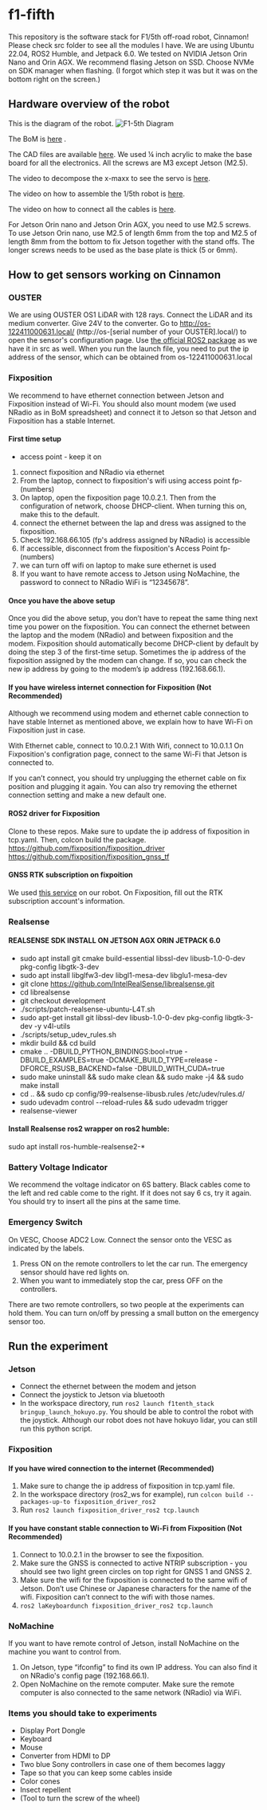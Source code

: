 # f1-fifth

This repository is the software stack for F1/5th off-road robot, Cinnamon! 
Please check src folder to see all the modules I have.
We are using Ubuntu 22.04, ROS2 Humble, and Jetpack 6.0.
We tested on NVIDIA Jetson Orin Nano and Orin AGX.
We recommend flasing Jetson on SSD. Choose NVMe on SDK manager when flashing. (I forgot which step it was but it was on the bottom right on the screen.)

## Hardware overview of the robot
This is the diagram of the robot.
![F1-5th Diagram](https://github.com/mlab-upenn/f1-fifth/raw/main/photo/F1-5th.drawio.png)

The BoM is [here](https://docs.google.com/spreadsheets/d/1ajliq0A3Z0W4ZdKVudvWRUUsmSORCK2iUVKaWFWbc3s/edit?usp=sharing)
.

The CAD files are available [here](https://drive.google.com/drive/folders/1jq3DxIBe5UAZalOjgfDCW5-Ui6fddbNl?usp=sharing).
We used ¼ inch acrylic to make the base board for all the electronics.
All the screws are M3 except Jetson (M2.5).

The video to decompose the x-maxx to see the servo is [here](https://youtu.be/FIq1WbCifV4?si=iypisyhZg_OIiDQC).

The video on how to assemble the 1/5th robot is [here](https://youtu.be/yxoCi2LpZxY?si=fp9S-ktkKtcuClRA).

The video on how to connect all the cables is [here](https://youtu.be/HyVbdDyzW7Q?si=Wg5cYTExitgQ4nUt).

For Jetson Orin nano and Jetson Orin AGX, you need to use M2.5 screws.
To use Jetson Orin nano, use M2.5 of length 6mm from the top and M2.5 of length 8mm from the bottom to fix Jetson together with the stand offs. The longer screws needs to be used as the base plate is thick (5 or 6mm).

## How to get sensors working on Cinnamon

### OUSTER
We are using OUSTER OS1 LiDAR with 128 rays.
Connect the LiDAR and its medium converter. Give 24V to the converter.
Go to http://os-122411000631.local/ (http://os-[serial number of your OUSTER].local/) to open the sensor's configuration page.
Use [the official ROS2 package](https://github.com/ouster-lidar/ouster-ros/tree/ros2?tab=readme-ov-file) as we have it in src as well.
When you run the launch file, you need to put the ip address of the sensor, which can be obtained from os-122411000631.local 

### Fixposition
We recommend to have ethernet connection between Jetson and Fixposition instead of Wi-Fi. You should also mount modem (we used NRadio as in BoM spreadsheet) and connect it to Jetson so that Jetson and Fixposition has a stable Internet.

#### First time setup
- access point - keep it on
1. connect fixposition and NRadio via ethernet
2. From the laptop, connect to fixposition's wifi using access point fp-(numbers)
3. On laptop, open the fixposition page 10.0.2.1. Then from the configuration of network, choose DHCP-client. When turning this on, make this to the default.
4. connect the ethernet between the lap and dress was assigned to the fixposition.
6. Check 192.168.66.105 (fp's address assigned by NRadio) is accessible
7. If accessible, disconnect from the fixposition's Access Point fp-(numbers)
8. we can turn off wifi on laptop to make sure ethernet is used
9. If you want to have remote access to Jetson using NoMachine, the password to connect to NRadio WiFi is “12345678”.

#### Once you have the above setup
Once you did the above setup, you don’t have to repeat the same thing next time you power on the fixposition. You can connect the ethernet between the laptop and the modem (NRadio) and between fixposition and the modem. Fixposition should automatically become DHCP-client by default by doing the step 3 of the first-time setup. Sometimes the ip address of the fixposition assigned by the modem can change. If so, you can check the new ip address by going to the modem’s ip address (192.168.66.1).

#### If you have wireless internet connection for Fixposition (Not Recommended)
Although we recommend using modem and ethernet cable connection to have stable Internet as mentioned above, we explain how to have Wi-Fi on Fixposition just in case.

With Ethernet cable, connect to 10.0.2.1
With Wifi, connect to 10.0.1.1
On Fixposition's configration page, connect to the same Wi-Fi that Jetson is connected to.

If you can’t connect, you should try unplugging the ethernet cable on fix position and plugging it again. You can also try removing the ethernet connection setting and make a new default one.

#### ROS2 driver for Fixposition
Clone to these repos. Make sure to update the ip address of fixposition in tcp.yaml. Then, colcon build the package.
https://github.com/fixposition/fixposition_driver
https://github.com/fixposition/fixposition_gnss_tf

#### GNSS RTK subscription on fixpoition
We used [this service](https://pointonenav.com/) on our robot.
On Fixposition, fill out the RTK subscription account's information.

### Realsense
#### REALSENSE SDK INSTALL ON JETSON AGX ORIN JETPACK 6.0
- sudo apt install git cmake build-essential libssl-dev libusb-1.0-0-dev pkg-config libgtk-3-dev 
- sudo apt install libglfw3-dev libgl1-mesa-dev libglu1-mesa-dev
- git clone https://github.com/IntelRealSense/librealsense.git
- cd librealsense
- git checkout development
- ./scripts/patch-realsense-ubuntu-L4T.sh
- sudo apt-get install git libssl-dev libusb-1.0-0-dev pkg-config libgtk-3-dev -y v4l-utils
- ./scripts/setup_udev_rules.sh
- mkdir build && cd build
- cmake .. -DBUILD_PYTHON_BINDINGS:bool=true -DBUILD_EXAMPLES=true -DCMAKE_BUILD_TYPE=release -DFORCE_RSUSB_BACKEND=false -DBUILD_WITH_CUDA=true
- sudo make uninstall && sudo make clean && sudo make -j4 && sudo make install
- cd .. && sudo cp config/99-realsense-libusb.rules /etc/udev/rules.d/
- sudo udevadm control --reload-rules && sudo udevadm trigger
- realsense-viewer
#### Install Realsense ros2 wrapper on ros2 humble:
sudo apt install ros-humble-realsense2-*

### Battery Voltage Indicator
We recommend the voltage indicator on 6S battery.
Black cables come to the left and red cable come to the right.
If it does not say 6 cs, try it again. You should try to insert all the pins at the same time.

### Emergency Switch
On VESC, Choose ADC2 Low. Connect the sensor onto the VESC as indicated by the labels.

1. Press ON on the remote controllers to let the car run. The emergency sensor should have red lights on.
2. When you want to immediately stop the car, press OFF on the controllers.

There are two remote controllers, so two people at the experiments can hold them.
You can turn on/off by pressing a small button on the emergency sensor too. 

## Run the experiment
### Jetson
- Connect the ethernet between the modem and jetson
- Connect the joystick to Jetson via bluetooth
- In the workspace directory, run `ros2 launch f1tenth_stack bringup_launch_hokuyo.py`. You should be able to control the robot with the joystick. Although our robot does not have hokuyo lidar, you can still run this python script.

### Fixposition
#### If you have wired connection to the internet (Recommended)
1. Make sure to change the ip address of fixposition in tcp.yaml file.
2. In the workspace directory (ros2_ws for example), run `colcon build --packages-up-to fixposition_driver_ros2`
3. Run `ros2 launch fixposition_driver_ros2 tcp.launch`

#### If you have constant stable connection to Wi-Fi from Fixposition (Not Recommended)
1. Connect to 10.0.2.1 in the browser to see the fixposition.
2. Make sure the GNSS is connected to active NTRIP subscription - you should see two light green circles on top right for GNSS 1 and GNSS 2.
3. Make sure the wifi for the fixposition is connected to the same wifi of Jetson. Don’t use Chinese or Japanese characters for the name of the wifi. Fixposition can’t connect to the wifi with those names.
4. `ros2 laKeyboardunch fixposition_driver_ros2 tcp.launch`

### NoMachine
If you want to have remote control of Jetson, install NoMachine on the machine you want to control from. 
1. On Jetson, type “ifconfig” to find its own IP address. You can also find it on NRadio's config page (192.168.66.1).
2. Open NoMachine on the remote computer. Make sure the remote computer is also connected to the same network (NRadio) via WiFi.

### Items you should take to experiments
- Display Port Dongle
- Keyboard
- Mouse
- Converter from HDMI to DP
- Two blue Sony controllers in case one of them becomes laggy
- Tape so that you can keep some cables inside
- Color cones
- Insect repellent
- (Tool to turn the screw of the wheel)
